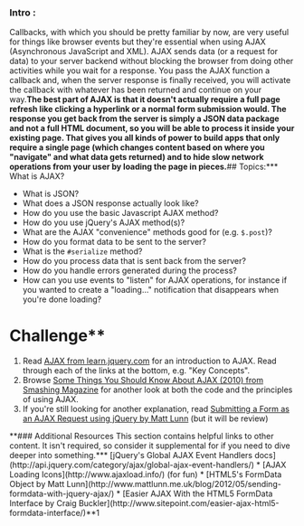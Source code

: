 ### Intro :
>
Callbacks, with which you should be pretty familiar by now, are very useful for things like browser events but they're essential when using AJAX (Asynchronous JavaScript and XML).  AJAX sends data (or a request for data) to your server backend without blocking the browser from doing other activities while you wait for a response.  You pass the AJAX function a callback and, when the server response is finally received, you will activate the callback with whatever has been returned and continue on your way.**The best part of AJAX is that it doesn't actually require a full page refresh like clicking a hyperlink or a normal form submission would.  The response you get back from the server is simply a JSON data package and not a full HTML document, so you will be able to process it inside your existing page.  That gives you all kinds of power to build apps that only require a single page (which changes content based on where you "navigate" and what data gets returned) and to hide slow network operations from your user by loading the page in pieces.**## Topics:*** What is AJAX?
* What is JSON?
* What does a JSON response actually look like?
* How do you use the basic Javascript AJAX method?
* How do you use jQuery's AJAX method(s)?
* What are the AJAX "convenience" methods good for (e.g. `$.post`)?
* How do you format data to be sent to the server?
* What is the `#serialize` method?
* How do you process data that is sent back from the server?
* How do you handle errors generated during the process?
* How can you use events to "listen" for AJAX operations, for instance if you wanted to create a "loading..." notification that disappears when you're done loading?
# Challenge**<div class="lesson-content__panel" markdown="1">
1. Read [AJAX from learn.jquery.com](http://learn.jquery.com/ajax) for an introduction to AJAX.  Read through each of the links at the bottom, e.g. "Key Concepts".
2. Browse [Some Things You Should Know About AJAX (2010) from Smashing Magazine](http://coding.smashingmagazine.com/2010/02/10/some-things-you-should-know-about-ajax/) for another look at both the code and the principles of using AJAX.
3. If you're still looking for another explanation, read [Submitting a Form as an AJAX Request using jQuery by Matt Lunn](http://www.mattlunn.me.uk/blog/2012/10/submitting-a-form-as-an-ajax-request-using-jquery/) (but it will be review)
</div>**### Additional Resources
This section contains helpful links to other content. It isn't required, so consider it supplemental for if you need to dive deeper into something.*** [jQuery's Global AJAX Event Handlers docs](http://api.jquery.com/category/ajax/global-ajax-event-handlers/)
* [AJAX Loading Icons](http://www.ajaxload.info/) (for fun)
* [HTML5's FormData Object by Matt Lunn](http://www.mattlunn.me.uk/blog/2012/05/sending-formdata-with-jquery-ajax/)
* [Easier AJAX With the HTML5 FormData Interface by Craig Buckler](http://www.sitepoint.com/easier-ajax-html5-formdata-interface/)**1
